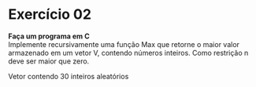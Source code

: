 # Exercício 02  
  
__Faça um programa em C__   
Implemente recursivamente uma função Max que retorne o maior valor armazenado em um vetor V, contendo números inteiros. Como restrição n deve ser maior que zero.

Vetor contendo 30 inteiros aleatórios  

